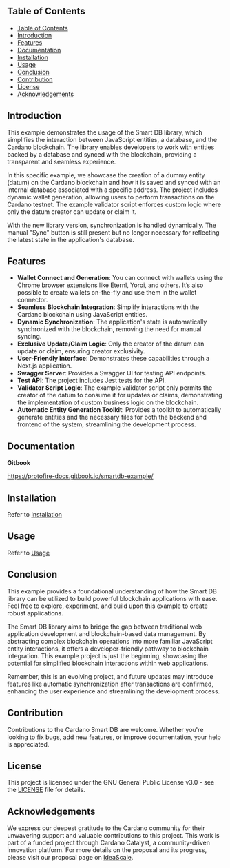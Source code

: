 
## Table of Contents
- [Table of Contents](#table-of-contents)
- [Introduction](#introduction)
- [Features](#features)
- [Documentation](#documentation)
- [Installation](#installation)
- [Usage](#usage)
- [Conclusion](#conclusion)
- [Contribution](#contribution)
- [License](#license)
- [Acknowledgements](#acknowledgements)
  
## Introduction

This example demonstrates the usage of the Smart DB library, which simplifies the interaction between JavaScript entities, a database, and the Cardano blockchain. The library enables developers to work with entities backed by a database and synced with the blockchain, providing a transparent and seamless experience.

In this specific example, we showcase the creation of a dummy entity (datum) on the Cardano blockchain and how it is saved and synced with an internal database associated with a specific address. The project includes dynamic wallet generation, allowing users to perform transactions on the Cardano testnet. The example validator script enforces custom logic where only the datum creator can update or claim it.

With the new library version, synchronization is handled dynamically. The manual "Sync" button is still present but no longer necessary for reflecting the latest state in the application's database.

## Features

- **Wallet Connect and Generation**: You can connect with wallets using the Chrome browser extensions like Eternl, Yoroi, and others. It’s also possible to create wallets on-the-fly and use them in the wallet connector.
- **Seamless Blockchain Integration**: Simplify interactions with the Cardano blockchain using JavaScript entities.
- **Dynamic Synchronization**: The application's state is automatically synchronized with the blockchain, removing the need for manual syncing.
- **Exclusive Update/Claim Logic**: Only the creator of the datum can update or claim, ensuring creator exclusivity.
- **User-Friendly Interface**: Demonstrates these capabilities through a Next.js application.
- **Swagger Server**: Provides a Swagger UI for testing API endpoints.
- **Test API**: The project includes Jest tests for the API.
- **Validator Script Logic**: The example validator script only permits the creator of the datum to consume it for updates or claims, demonstrating the implementation of custom business logic on the blockchain.
- **Automatic Entity Generation Toolkit**: Provides a toolkit to automatically generate entities and the necessary files for both the backend and frontend of the system, streamlining the development process.
## Documentation

**Gitbook**

https://protofire-docs.gitbook.io/smartdb-example/

## Installation

Refer to [Installation](docs/installation.md)

## Usage

Refer to [Usage](docs/usage.md)

## Conclusion

This example provides a foundational understanding of how the Smart DB library can be utilized to build powerful blockchain applications with ease. Feel free to explore, experiment, and build upon this example to create robust applications.

The Smart DB library aims to bridge the gap between traditional web application development and blockchain-based data management. By abstracting complex blockchain operations into more familiar JavaScript entity interactions, it offers a developer-friendly pathway to blockchain integration. This example project is just the beginning, showcasing the potential for simplified blockchain interactions within web applications.

Remember, this is an evolving project, and future updates may introduce features like automatic synchronization after transactions are confirmed, enhancing the user experience and streamlining the development process.

## Contribution

Contributions to the Cardano Smart DB are welcome. Whether you're looking to fix bugs, add new features, or improve documentation, your help is appreciated.

## License

This project is licensed under the GNU General Public License v3.0 - see the [LICENSE](LICENSE) file for details.

## Acknowledgements

We express our deepest gratitude to the Cardano community for their unwavering support and valuable contributions to this project. This work is part of a funded project through Cardano Catalyst, a community-driven innovation platform. For more details on the proposal and its progress, please visit our proposal page on [IdeaScale](https://cardano.ideascale.com/c/idea/110478).
